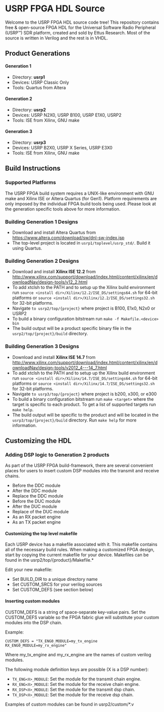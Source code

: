 USRP FPGA HDL Source
====================

Welcome to the USRP FPGA HDL source code tree! This repository contains
free & open-source FPGA HDL for the Universal Software Radio Peripheral
(USRP&trade;) SDR platform, created and sold by Ettus Research. Most of
the source is written in Verilog and the rest is in VHDL.

## Product Generations

#### Generation 1

* Directory: __usrp1__
* Devices: USRP Classic Only
* Tools: Quartus from Altera

#### Generation 2

* Directory: __usrp2__
* Devices: USRP N2X0, USRP B100, USRP E1X0, USRP2
* Tools: ISE from Xilinx, GNU make

#### Generation 3

* Directory: __usrp3__
* Devices: USRP B2X0, USRP X Series, USRP E3X0
* Tools: ISE from Xilinx, GNU make

## Build Instructions

### Supported Platforms

The USRP FPGA build system requires a UNIX-like environment with GNU make and
Xilinx ISE or Altera Quartus (for Gen1). Platform requirements are only imposed
by the individual FPGA build tools being used. Please look at the generation specific
tools above for more information.

### Building Generation 1 Designs

* Download and install Altera Quartus from https://www.altera.com/download/sw/dnl-sw-index.jsp
* The top-level project is located in ``usrp1/toplevel/usrp_std/``. Build it using Quartus.

### Building Generation 2 Designs

* Download and install __Xilinx ISE 12.2__ from http://www.xilinx.com/support/download/index.html/content/xilinx/en/downloadNav/design-tools/v12_2.html
* To add xtclsh to the PATH and to setup up the Xilinx build environment run
  ``source <install dir>/Xilinx/12.2/ISE_DS/settings64.sh`` for 64-bit platforms or
  ``source <install dir>/Xilinx/12.2/ISE_DS/settings32.sh`` for 32-bit platforms.
* Navigate ``to usrp2/top/{project}`` where project is B100, E1x0, N2x0 or USRP2
* To build a binary configuration bitstream run ``make -f Makefile.<device> bin``
* The build output will be a product specific binary file in the ``usrp2/top/{project}/build``
  directory.

### Building Generation 3 Designs

* Download and install __Xilinx ISE 14.7__ from http://www.xilinx.com/support/download/index.html/content/xilinx/en/downloadNav/design-tools/v2012_4---14_7.html
* To add xtclsh to the PATH and to setup up the Xilinx build environment run
  ``source <install dir>/Xilinx/14.7/ISE_DS/settings64.sh`` for 64-bit platforms or
  ``source <install dir>/Xilinx/14.7/ISE_DS/settings32.sh`` for 32-bit platforms.
* Navigate ``to usrp3/top/{project}`` where project is b200, x300, or e300
* To build a binary configuration bitstream run ``make <target>``
  where the target is specific to each product. To get a list of supported targets run
  ``make help``.
* The build output will be specific to the product and will be located in the
  ``usrp3/top/{project}/build`` directory. Run ``make help`` for more information.

## Customizing the HDL

### Adding DSP logic to Generation 2 products

As part of the USRP FPGA build-framework, there are several convenient places
for users to insert custom DSP modules into the transmit and receive chains.

* Before the DDC module
* After the DDC module
* Replace the DDC module
* Before the DUC module
* After the DUC module
* Replace of the DUC module
* As an RX packet engine
* As an TX packet engine

#### Customizing the top level makefile

Each USRP device has a makefile associated with it. This makefile contains all
of the necessary build rules. When making a customized FPGA design, start by
copying the current makefile for your device. Makefiles can be found in the
usrp2/top/{product}/Makefile.*

Edit your new makefile:
* Set BUILD_DIR to a unique directory name
* Set CUSTOM_SRCS for your verilog sources
* Set CUSTOM_DEFS (see section below)

#### Inserting custom modules

CUSTOM_DEFS is a string of space-separate key-value pairs. Set the CUSTOM_DEFS
variable so the FPGA fabric glue will substitute your custom modules into the
DSP chain.

Example:
```
CUSTOM_DEFS = "TX_ENG0_MODULE=my_tx_engine RX_ENG0_MODULE=my_rx_engine"
```
Where my_tx_engine and my_rx_engine are the names of custom verilog modules.

The following module definition keys are possible (X is a DSP number):

* ``TX_ENG<X>_MODULE``: Set the module for the transmit chain engine.
* ``RX_ENG<X>_MODULE``: Set the module for the receive chain engine.
* ``RX_DSP<X>_MODULE``: Set the module for the transmit dsp chain.
* ``TX_DSP<X>_MODULE``: Set the module for the receive dsp chain.

Examples of custom modules can be found in usrp2/custom/*.v
